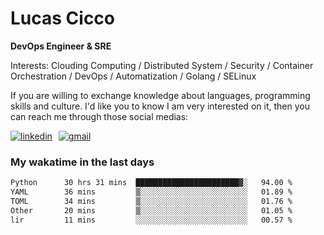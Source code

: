 # Lucas Cicco

**DevOps Engineer & SRE**

Interests: Clouding Computing / Distributed System / Security / Container Orchestration / DevOps / Automatization / Golang / SELinux

If you are willing to exchange knowledge about languages, programming skills and culture. I'd like you to know I am very interested on it, then you can reach me through those social medias:

<div style="display: flex; align-items: center; gap: 10px;">
  <a href="https://www.linkedin.com/in/lucas-vitor-de-cicco" target="_blank">
    <img
      src="https://img.shields.io/badge/-LinkedIn-%230077B5?style=for-the-badge&logo=linkedin&logoColor=white"
      alt="linkedin"
      target="_blank" 
    />
  </a>
  <a href="mailto:lucasvitorx1@gmail.com">
      <img
        src="https://img.shields.io/badge/-Gmail-%23333?style=for-the-badge&logo=gmail&logoColor=white"
        alt="gmail"
        target="_blank"
      />
  </a>
</div>

### My wakatime in the last days

<!--START_SECTION:waka-->

```txt
Python      30 hrs 31 mins  ███████████████████████▓░   94.00 %
YAML        36 mins         ▒░░░░░░░░░░░░░░░░░░░░░░░░   01.89 %
TOML        34 mins         ▒░░░░░░░░░░░░░░░░░░░░░░░░   01.76 %
Other       20 mins         ▒░░░░░░░░░░░░░░░░░░░░░░░░   01.05 %
lir         11 mins         ░░░░░░░░░░░░░░░░░░░░░░░░░   00.57 %
```

<!--END_SECTION:waka-->
